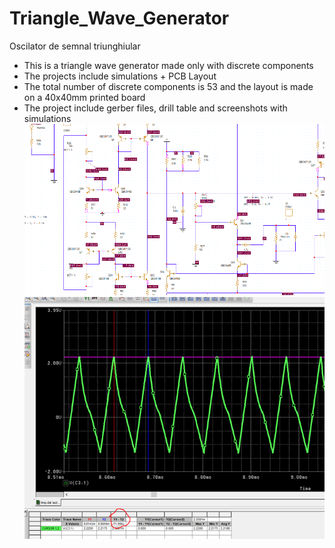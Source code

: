 # Triangle_Wave_Generator
Oscilator de semnal triunghiular
- This is a triangle wave generator made only with discrete components
- The projects include simulations + PCB Layout
- The total number of discrete components is 53 and the layout is made on a 40x40mm printed board
- The project include gerber files, drill table and screenshots with simulations
![](https://github.com/ErvinDuagi/Triangle_Wave_Generator/blob/main/Oscillator/PCB%20PROIECT%201.png)
![](https://github.com/ErvinDuagi/Triangle_Wave_Generator/blob/main/Oscillator/Picture1.png)
